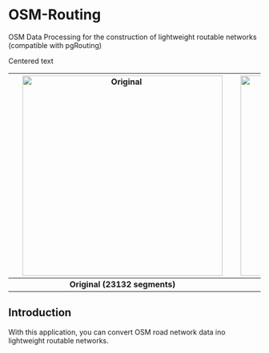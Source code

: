 # OSM-Routing
OSM Data Processing for the construction of lightweight routable networks (compatible with pgRouting)

<p style="center;">Centered text</p>

| <img src="https://github.com//VasileiosBouzas/OSM-Routing/raw/master/img/original.png" alt="Original" width="400" hspace="20"> | <img src="https://github.com//VasileiosBouzas/OSM-Routing/raw/master/img/simplified.png" alt="Simplified" width="400"> |
|:---:|:---:|
| **Original (23132 segments)** | **Simplified (1291 segments)** |

## Introduction
With this application, you can convert OSM road network data ino lightweight routable networks.
